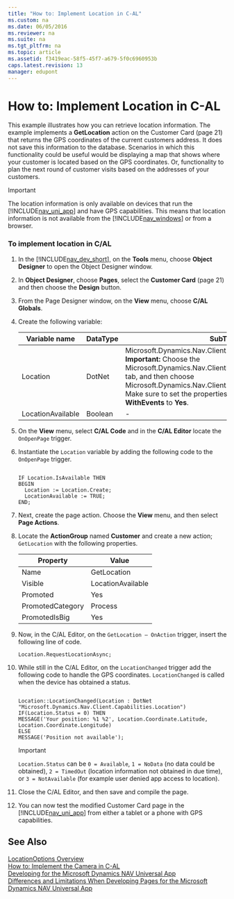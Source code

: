 ```yaml
---
title: "How to: Implement Location in C-AL"
ms.custom: na
ms.date: 06/05/2016
ms.reviewer: na
ms.suite: na
ms.tgt_pltfrm: na
ms.topic: article
ms.assetid: f3419eac-58f5-45f7-a679-5f0c6960953b
caps.latest.revision: 13
manager: edupont
---
```

# How to: Implement Location in C-AL
This example illustrates how you can retrieve location information. The example implements a **GetLocation** action on the Customer Card \(page 21\) that returns the GPS coordinates of the current customers address. It does not save this information to the database. Scenarios in which this functionality could be useful would be displaying a map that shows where your customer is located based on the GPS coordinates. Or, functionality to plan the next round of customer visits based on the addresses of your customers.  
  
> [!IMPORTANT]  
>  The location information is only available on devices that run the [!INCLUDE[nav_uni_app](../dynamics-nav/includes/nav_uni_app_md.md)] and have GPS capabilities. This means that location information is not available from the [!INCLUDE[nav_windows](../dynamics-nav/includes/nav_windows_md.md)] or from a browser.  
  
### To implement location in C\/AL  
  
1.  In the [!INCLUDE[nav_dev_short](../dynamics-nav/includes/nav_dev_short_md.md)], on the **Tools** menu, choose **Object Designer** to open the Object Designer window.  
  
2.  In **Object Designer**, choose **Pages**, select the **Customer Card** \(page 21\) and then choose the **Design** button.  
  
3.  From the Page Designer window, on the **View** menu, choose **C\/AL Globals**.  
  
4.  Create the following variable:  
  
    |Variable name|DataType|SubType|  
    |-------------------|--------------|-------------|  
    |Location|DotNet|Microsoft.Dynamics.Nav.Client.Capabilities.LocationProvider **Important:**  Choose the Microsoft.Dynamics.Nav.ClientExtensions dll on the **Server** tab, and then choose Microsoft.Dynamics.Nav.Client.Capabilities.LocationProvider Make sure to set the properties **RunOnClient** and **WithEvents** to **Yes**.|  
    |LocationAvailable|Boolean|\-|  
  
5.  On the **View** menu, select **C\/AL Code** and in the **C\/AL Editor** locate the `OnOpenPage` trigger.  
  
6.  Instantiate the `Location` variable by adding the following code to the `OnOpenPage` trigger.  
  
    ```  
  
    IF Location.IsAvailable THEN  
    BEGIN  
      Location := Location.Create;  
      LocationAvailable := TRUE;  
    END;  
    ```  
  
7.  Next, create the page action. Choose the **View** menu, and then select **Page Actions**.  
  
8.  Locate the **ActionGroup** named **Customer** and create a new action; `GetLocation` with the following properties.  
  
    |Property|Value|  
    |--------------|-----------|  
    |Name|GetLocation|  
    |Visible|LocationAvailable|  
    |Promoted|Yes|  
    |PromotedCategory|Process|  
    |PromotedIsBig|Yes|  
  
9. Now, in the C\/AL Editor, on the `GetLocation – OnAction` trigger, insert the following line of code.  
  
    ```  
    Location.RequestLocationAsync;  
    ```  
  
10. While still in the C\/AL Editor, on the `LocationChanged` trigger add the following code to handle the GPS coordinates. `LocationChanged` is called when the device has obtained a status.  
  
    ```  
  
    Location::LocationChanged(Location : DotNet "Microsoft.Dynamics.Nav.Client.Capabilities.Location")  
    IF(Location.Status = 0) THEN  
    MESSAGE('Your position: %1 %2', Location.Coordinate.Latitude, Location.Coordinate.Longitude)  
    ELSE  
    MESSAGE('Position not available');  
    ```  
  
    > [!IMPORTANT]  
    >  `Location.Status` can be `0 = Available`, `1 = NoData` \(no data could be obtained\), `2 = TimedOut` \(location information not obtained in due time\), or `3 = NotAvailable` \(for example user denied app access to location\).  
  
11. Close the C\/AL Editor, and then save and compile the page.  
  
12. You can now test the modified Customer Card page in the [!INCLUDE[nav_uni_app](../dynamics-nav/includes/nav_uni_app_md.md)] from either a tablet or a phone with GPS capabilities.  
  
## See Also  
 [LocationOptions Overview](../dynamics-nav/LocationOptions-Overview.md)   
 [How to: Implement the Camera in C\-AL](../Topic/How%20to:%20Implement%20the%20Camera%20in%20C-AL.md)   
 [Developing for the Microsoft Dynamics NAV Universal App](../dynamics-nav/Developing-for-the-Microsoft-Dynamics-NAV-Universal-App.md)   
 [Differences and Limitations When Developing Pages for the Microsoft Dynamics NAV Universal App](../dynamics-nav/Differences-and-Limitations-When-Developing-Pages-for-the-Microsoft-Dynamics-NAV-Universal-App.md)